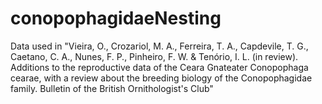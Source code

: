# conopophagidaeNesting
Data used in "Vieira, O., Crozariol, M. A., Ferreira, T. A., Capdevile, T. G., Caetano, C. A., Nunes, F. P., Pinheiro, F. W. &amp; Tenório, I. L. (in review).  Additions to the reproductive data of the Ceara Gnateater Conopophaga cearae, with a review about the breeding biology of the Conopophagidae family. Bulletin of the British Ornithologist's Club"
